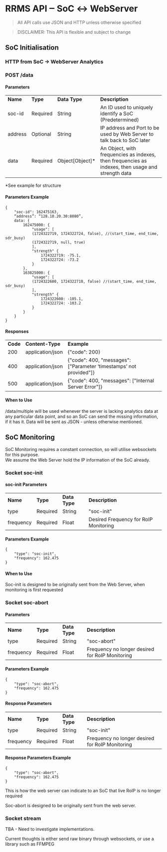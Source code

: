 # RRMS API ‒ SoC ↔ WebServer

> All API calls use JSON and HTTP unless otherwise specified

>DISCLAIMER: This API is flexible and subject to change

## SoC Initialisation

### HTTP from SoC → WebServer Analytics

### POST /data

#### Parameters

|             |          |                   |                                                                                                  |
| ----------- | -------- | ----------------- | ------------------------------------------------------------------------------------------------ |
| **Name**    | **Type** | **Data Type**     | **Description**                                                                                  |
| soc-id      | Required | String            | An ID used to uniquely identify a SoC (Predetermined)      |
| address | Optional | String | IP address and Port to be used by Web Server to talk back to SoC later |
| data  | Required | Object[Object]\* | An Object, with frequencies as indexes, then frequencies as indexes, then usage and strength data |

\*See example for structure


#### Parameters Example

	{    
		"soc-id": 162475163, 
		“address”: “128.10.20.30:8080”,
		data: {
			162475000: {
				"usage": [
				(1724322719, 1724322724, false), //(start_time, end_time, sdr_busy)
				(1724322719, null, true)
				],
				"strength" {
					1724322719: -75.1,
					1724322724: -73.2
				}
			},
			163825000: {
				"usage": [
				(1724322600, 1724322710, false) //(start_time, end_time, sdr_busy)
				],
				"strength" {
					1724322600: -105.1,
					1724322724: -103.2
				}
			}
		}
	}


#### Responses

|          |                   |                                                                     |
| -------- | ----------------- | ------------------------------------------------------------------- |
| **Code** | **Content-Type**  | **Example**                                                         |
| 200      | application/json  | {"code": 200}                                                       |
| 400      | application/json  | {"code": 400, "messages": ["Parameter ‘timestamps’ not provided"]} |
| 500      | application/json  | {"code": 400, "messages": ["Internal Server Error"]}               |


#### When to Use

/data/multiple will be used whenever the server is lacking analytics data at any particular data point, and so an SoC can send the missing information, if it has it. Data will be sent as JSON - unless otherwise mentioned.


## SoC Monitoring

SoC Monitoring requires a constant connection, so will utilise websockets for this purpose.  
We assume the Web Server hold the IP information of the SoC already.


### Socket soc-init

#### soc-init Parameters

|           |          |               |                                                                                                      |
| --------- | -------- | ------------- | ---------------------------------------------------------------------------------------------------- |
| **Name**  | **Type** | **Data Type** | **Description**                                                                                      |
| type      | Required | String        | "soc-init"|
| frequency | Required | Float         | Desired Frequency for RoIP Monitoring|


#### Parameters Example

	{    
		"type": "soc-init", 
		"frequency": 162.475
	}


#### When to Use

Soc-init is designed to be originally sent from the Web Server, when monitoring is first requested


### Socket soc-abort

#### Parameters

|           |          |               |                                                 |
| --------- | -------- | ------------- | ----------------------------------------------- |
| **Name**  | **Type** | **Data Type** | **Description**                                 |
| type      | Required | String        | "soc-abort"                                     |
| frequency | Required | Float         | Frequency no longer desired for RoIP Monitoring |


#### Parameters Example

	{    
		"type": "soc-abort", 
		"frequency": 162.475
	}


#### Response Parameters

|           |          |               |                                                 |
| --------- | -------- | ------------- | ----------------------------------------------- |
| **Name**  | **Type** | **Data Type** | **Description**                                 |
| type      | Required | String        | "soc-init"                                      |
| frequency | Required | Float         | Frequency no longer desired for RoIP Monitoring |




#### Response Parameters Example

	{    
		"type": "soc-abort", 
		"frequency": 162.475
	}

This is how the web server can indicate to an SoC that live RoIP is no longer required

Soc-abort is designed to be originally sent from the web server.


### Socket stream

TBA - Need to investigate implementations.

Current thoughts is either send raw binary through websockets, or use a library such as FFMPEG